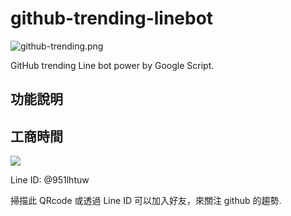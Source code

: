 # github-trending-linebot

![github-trending.png](https://pbs.twimg.com/profile_images/620263843437125632/pklcPmRO_400x400.png)

GitHub trending Line bot power by Google Script.

## 功能說明


## 工商時間

![](https://drive.google.com/file/d/1hGCI7eUI_XMZHX8qfg8g_r2xBnF84G_M/view?usp=sharing)

Line ID: @951lhtuw

掃描此 QRcode 或透過 Line ID 可以加入好友，來關注 github 的趨勢.
